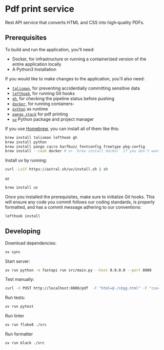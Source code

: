 # Pdf print service
Rest API service that converts HTML and CSS into high‑quality PDFs.

## Prerequisites
To build and run the application, you'll need:

- Docker, for infrastructure or running a containerized version of the entire application locally
- A Python3 Installation

If you would like to make changes to the application, you'll also need:

- [`talisman`](https://thoughtworks.github.io/talisman/), for preventing accidentially committing sensitive data
- [`lefthook`](https://lefthook.dev/), for running Git hooks
- [`gh`](https://cli.github.com/), for checking the pipeline status before pushing
- [`docker`](https://www.docker.com/), for running containers- 
- [`python`](https://www.python.org/) as runtime
- [`pango stack`](https://www.gtk.org/docs/architecture/pango) for pdf printing
- [`uv`](https://github.com/astral-sh/uv) Python package and project manager


If you use [Homebrew](https://brew.sh/), you can install all of them like this:

```sh
brew install talisman lefthook gh
brew install python
brew install pango cairo harfbuzz fontconfig freetype pkg-config
brew install --cask docker # or `brew install docker` if you don't want the desktop app
```
Install uv by running:
```bash
curl -LsSf https://astral.sh/uv/install.sh | sh
```
or
```bash
brew install uv
```

Once you installed the prerequisites, make sure to initialize Git hooks. This will ensure any code you commit follows our coding standards, is properly formatted, and has a commit message adhering to our conventions:

```sh
lefthook install
```

## Developing

Download dependencies:
```bash
uv sync
```

Start server: 
```bash
uv run python -m fastapi run src/main.py --host 0.0.0.0 --port 8080
```

Test manually:
```bash
curl -X POST http://localhost:8080/pdf  -F "html=@./sbgg.html" -F "css=@./style.css" -o sbgg.pdf
```

Run tests: 
```bash
uv run pytest
```

Run linter
```bash
uv run flake8 ./src
```

Run formatter
```bash
uv run black ./src
```
